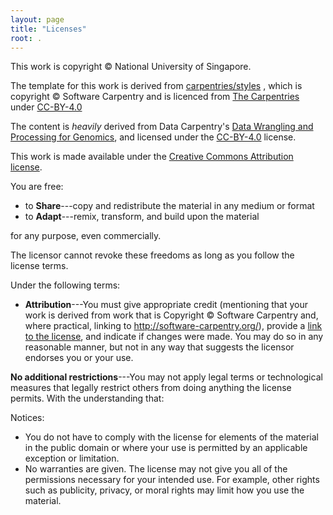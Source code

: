 ```yaml
---
layout: page
title: "Licenses"
root: .
---
```


This work is copyright © National University of Singapore.

The template for this work is derived from [carpentries/styles][styles] , which is copyright © Software  Carpentry and is licenced from [The Carpentries][the-carpentries] under [CC-BY-4.0][cc-by-human]

The content is *heavily* derived from Data Carpentry's [Data Wrangling and Processing for Genomics](https://datacarpentry.org/wrangling-genomics/), and licensed under the [CC-BY-4.0][cc-by-human] license.

This work is made available under the [Creative Commons Attribution
license][cc-by-human]. 

You are free:

* to **Share**---copy and redistribute the material in any medium or format
* to **Adapt**---remix, transform, and build upon the material

for any purpose, even commercially.

The licensor cannot revoke these freedoms as long as you follow the
license terms.

Under the following terms:

* **Attribution**---You must give appropriate credit (mentioning that
  your work is derived from work that is Copyright © Software
  Carpentry and, where practical, linking to
  http://software-carpentry.org/), provide a [link to the
  license][cc-by-human], and indicate if changes were made. You may do
  so in any reasonable manner, but not in any way that suggests the
  licensor endorses you or your use.

**No additional restrictions**---You may not apply legal terms or
technological measures that legally restrict others from doing
anything the license permits.  With the understanding that:

Notices:

* You do not have to comply with the license for elements of the
  material in the public domain or where your use is permitted by an
  applicable exception or limitation.
* No warranties are given. The license may not give you all of the
  permissions necessary for your intended use. For example, other
  rights such as publicity, privacy, or moral rights may limit how you
  use the material.

[cc-by-human]: https://creativecommons.org/licenses/by/4.0/
[cc-by-legal]: https://creativecommons.org/licenses/by/4.0/legalcode
[mit-license]: https://opensource.org/licenses/mit-license.html
[ci]: http://communityin.org/
[osi]: https://opensource.org
[the-carpentries]: https://carpentries.org
[styles]: https://github.com/carpentries/s<tyles/
